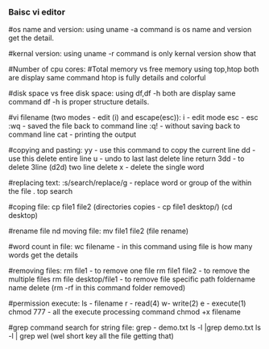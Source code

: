 <h3>Baisc vi editor</h3>

#os name and version:
using uname -a command is os name and version get the detail.

#kernal version:
using uname -r command is only kernal version show that

#Number of cpu cores:
#Total memory vs free memory
using top,htop both are display same command
htop is fully details and colorful

#disk space vs free disk space:
using df,df -h both are display same command
df -h is proper structure details.

#vi filename (two modes - edit (i) and escape(esc)):
i - edit mode esc - esc
:wq - saved the file back to command line
:q! - without saving back to command line
cat - printing the output

#copying and pasting:
yy - use this command to copy the current line
dd - use this delete entire line
u - undo to last  last delete line return
3dd - to delete 3line (d2d) two line delete
x - delete the single word

#replacing text:
:s/search/replace/g - replace word or group of the within the file . top search

#coping file:
cp file1 file2 (directories copies - cp file1 desktop/) (cd desktop)

#rename file nd moving file:
mv file1 file2 (file rename)

#word count in file:
wc filename - in this command using file is how many words get the details

#removing files:
rm file1 - to remove one file
rm file1 file2 - to remove the multiple files 
rm file desktop/file1  - to remove file specific path foldername name delete (rm -rf in this command folder removed)

#permission execute:
ls - filename
r - read(4) 
w- write(2)
e - execute(1)
 chmod 777 - all the execute processing command chmod +x filename

#grep command search for string file:
grep - demo.txt
ls -l |grep demo.txt
ls -l | grep wel (wel short key all the file getting that)
